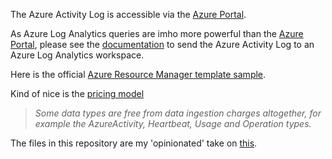 

The Azure Activity Log is accessible via the [Azure Portal](https://portal.azure.com/#blade/Microsoft_Azure_Monitoring/AzureMonitoringBrowseBlade/activityLog).

As Azure Log Analytics queries are imho more powerful than the [Azure Portal](https://portal.azure.com/#blade/Microsoft_Azure_Monitoring/AzureMonitoringBrowseBlade/activityLog), please see the [documentation](https://docs.microsoft.com/en-us/azure/azure-monitor/essentials/activity-log#send-to-log-analytics-workspace) to send the Azure Activity Log to an Azure Log Analytics workspace.


Here is the official [Azure Resource Manager template sample](https://docs.microsoft.com/en-us/azure/azure-monitor/essentials/resource-manager-diagnostic-settings#diagnostic-setting-for-activity-log).

Kind of nice is the [pricing model](https://docs.microsoft.com/en-us/azure/azure-monitor/logs/manage-cost-storage#pricing-model)
> *Some data types are free from data ingestion charges altogether, for example the AzureActivity, Heartbeat, Usage and Operation types.*

The files in this repository are my 'opinionated' take on [this](https://docs.microsoft.com/en-us/azure/azure-monitor/essentials/diagnostic-settings).